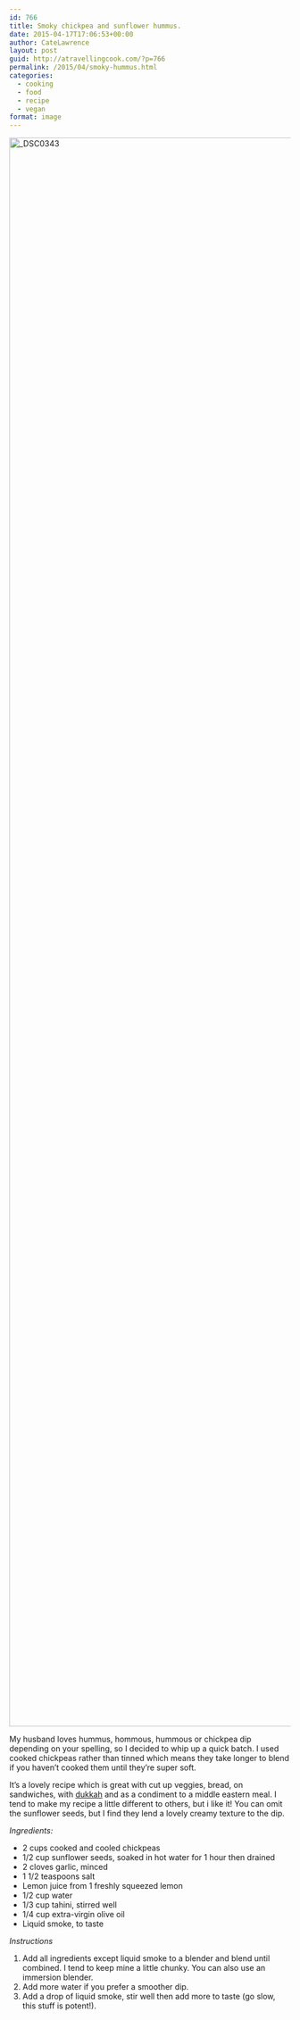 ```yaml
---
id: 766
title: Smoky chickpea and sunflower hummus.
date: 2015-04-17T17:06:53+00:00
author: CateLawrence
layout: post
guid: http://atravellingcook.com/?p=766
permalink: /2015/04/smoky-hummus.html
categories:
  - cooking
  - food
  - recipe
  - vegan
format: image
---
```

[<img class="alignnone size-full wp-image-767" src="atc-migrate/2015/04/DSC0343.jpg" alt="_DSC0343" width="4045" height="2848" />](atc-migrate/2015/04/DSC0343.jpg)

My husband loves hummus, hommous, hummous or chickpea dip depending on your spelling, so I decided to whip up a quick batch. I used cooked chickpeas rather than tinned which means they take longer to blend if you haven&#8217;t cooked them until they&#8217;re super soft.



It&#8217;s a lovely recipe which is great with cut up veggies, bread, on sandwiches, with [dukkah](http://atravellingcook.com/2014/03/sunday-cooking-dukkah.html "Dukkah") and as a condiment to a middle eastern meal. I tend to make my recipe a little different to others, but i like it! You can omit the sunflower seeds, but I find they lend a lovely creamy texture to the dip.

_Ingredients:_

  * 2 cups cooked and cooled chickpeas
  * 1/2 cup sunflower seeds, soaked in hot water for 1 hour then drained
  * 2 cloves garlic, minced
  * 1 1/2 teaspoons salt
  * Lemon juice from 1 freshly squeezed lemon
  * 1/2 cup water
  * 1/3 cup tahini, stirred well
  * 1/4 cup extra-virgin olive oil
  * Liquid smoke, to taste

_Instructions_

  1. Add all ingredients except liquid smoke to a blender and blend until combined. I tend to keep mine a little chunky. You can also use an immersion blender.
  2. Add more water if you prefer a smoother dip.
  3. Add a drop of liquid smoke, stir well then add more to taste (go slow, this stuff is potent!).

&nbsp;